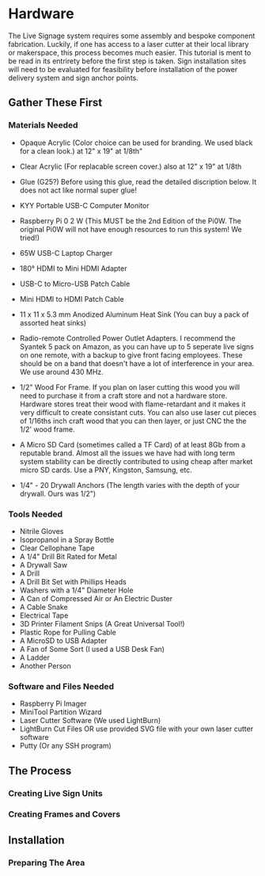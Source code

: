 # Hardware

The Live Signage system requires some assembly and bespoke component fabrication. Luckily, if one has access to a laser cutter at their local library or makerspace, this process becomes much easier. This tutorial is ment to be read in its entrirety before the first step is taken. Sign installation sites will need to be evaluated for feasibility before installation of the power delivery system and sign anchor points.

## Gather These First

### Materials Needed

- Opaque Acrylic (Color choice can be used for branding. We used black for a clean look.) at 12" x 19" at 1/8th"

- Clear Acrylic (For replacable screen cover.) also at 12" x 19" at 1/8th

- Glue (G25?) Before using this glue, read the detailed discription below. It does not act like normal super glue!

- KYY Portable USB-C Computer Monitor

- Raspberry Pi 0 2 W (This MUST be the 2nd Edition of the Pi0W. The original Pi0W will not have enough resources to run this system! We tried!)

- 65W USB-C Laptop Charger

- 180° HDMI to Mini HDMI Adapter

- USB-C to Micro-USB Patch Cable

- Mini HDMI to HDMI Patch Cable

- 11 x 11 x 5.3 mm Anodized Aluminum Heat Sink (You can buy a pack of assorted heat sinks)

- Radio-remote Controlled Power Outlet Adapters. I recommend the Syantek 5 pack on Amazon, as you can have up to 5 seperate live signs on one remote, with a backup to give front facing employees.
  These should be on a band that doesn't have a lot of interference in your area. We use around 430 MHz.

- 1/2" Wood For Frame. If you plan on laser cutting this wood you will need to purchase it from a craft store and not a hardware store. Hardware stores treat their wood with flame-retardant and it makes
  it very difficult to create consistant cuts. You can also use laser cut pieces of 1/16ths inch craft wood that you can then layer, or just CNC the the 1/2' wood frame.

- A Micro SD Card (sometimes called a TF Card) of at least 8Gb from a reputable brand. Almost all the issues we have had with long term system stability can be directly contributed to using cheap after
  market micro SD cards. Use a PNY, Kingston, Samsung, etc.

- 1/4" - 20 Drywall Anchors (The length varies with the depth of your drywall. Ours was 1/2")

### Tools Needed
- Nitrile Gloves
- Isopropanol in a Spray Bottle
- Clear Cellophane Tape
- A 1/4" Drill Bit Rated for Metal
- A Drywall Saw
- A Drill
- A Drill Bit Set with Phillips Heads
- Washers with a 1/4" Diameter Hole
- A Can of Compressed Air or An Electric Duster
- A Cable Snake
- Electrical Tape
- 3D Printer Filament Snips (A Great Universal Tool!)
- Plastic Rope for Pulling Cable
- A MicroSD to USB Adapter
- A Fan of Some Sort (I used a USB Desk Fan)
- A Ladder
- Another Person

### Software and Files Needed

- Raspberry Pi Imager
- MiniTool Partition Wizard
- Laser Cutter Software (We used LightBurn)
- LightBurn Cut Files OR use provided SVG file with your own laser cutter software
- Putty (Or any SSH program)


## The Process

### Creating Live Sign Units

### Creating Frames and Covers

## Installation

### Preparing The Area

